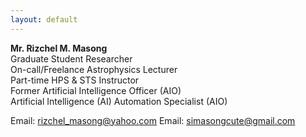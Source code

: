 ```yaml
---
layout: default
---
```


**Mr. Rizchel M. Masong** <br/>
Graduate Student Researcher <br/>
On-call/Freelance Astrophysics Lecturer <br/>
Part-time HPS & STS Instructor <br/>
Former Artificial Intelligence Officer (AIO) <br/>
Artificial Intelligence (AI) Automation Specialist (AIO) <br/>

Email: [rizchel_masong@yahoo.com](mailto:rizchel_masong@yahoo.com)
Email: [simasongcute@gmail.com](mailto:simasongcute@gmail.com)

